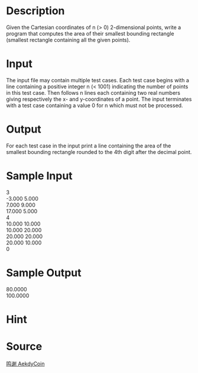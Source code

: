 
# Description

<div class="content">Given the Cartesian coordinates of n (&gt; 0) 2-dimensional points, write a program that computes the area of their smallest bounding rectangle (smallest rectangle containing all the given points).

</div>

# Input

<div class="content">The input file may contain multiple test cases. Each test case begins with a line containing a positive integer n (&lt; 1001) indicating the number of points in this test case. Then follows n lines each containing two real numbers giving respectively the x- and y-coordinates of a point. The input terminates with a test case containing a value 0 for n which must not be processed.  
</div>

# Output

<div class="content">For each test case in the input print a line containing the area of the smallest bounding rectangle rounded to the 4th digit after the decimal point.
</div>

# Sample Input

<div class="content"><span class="sampledata">3<br/>
-3.000 5.000<br/>
7.000 9.000<br/>
17.000 5.000<br/>
4<br/>
10.000 10.000<br/>
10.000 20.000<br/>
20.000 20.000<br/>
20.000 10.000<br/>
0<br/>
</span></div>

# Sample Output

<div class="content"><span class="sampledata">80.0000<br/>
100.0000</span></div>

# Hint

<div class="content"><p></p></div>

# Source

<div class="content"><p><a href="problemset.php?search=鸣谢 AekdyCoin">鸣谢 AekdyCoin</a></p></div>


